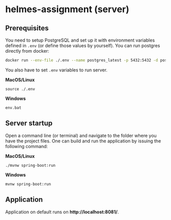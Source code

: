 # helmes-assignment (server)

## Prerequisites

You need to setup PostgreSQL and set up it with environment variables defined in ```.env```
(or define those values by yourself). You can run postgres directly from docker:

```bash
docker run --env-file ./.env --name postgres_latest -p 5432:5432 -d postgres
```

You also have to set ```.env``` variables to run server.

**MacOS/Linux**

```
source ./.env
```

**Windows**

```
env.bat
```

## Server startup

Open a command line (or terminal) and navigate to the folder where you have the project files. One can build and run the
application by issuing the following command:

**MacOS/Linux**

```
./mvnw spring-boot:run
```

**Windows**

```
mvnw spring-boot:run
```

## Application

Application on default runs on **http://localhost:8081/**.
